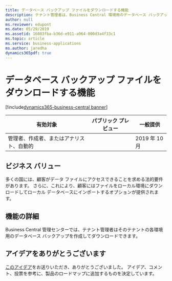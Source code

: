```yaml
---
title: データベース バックアップ ファイルをダウンロードする機能
description: テナント管理者は、Business Central 環境用のデータベース バックアップ ファイルをダウンロードできます。
author: null
ms.reviewer: edupont
ms.date: 05/29/2019
ms.assetid: 16083fba-b36d-e911-a964-000d3a4f33c1
ms.topic: article
ms.service: business-applications
ms.author: jaredha
dynamics365pdf: true
---
```

# データベース バックアップ ファイルをダウンロードする機能
[!include[dynamics365-business-central banner](../includes/dynamics365-business-central.md)]

| 有効対象    |  パブリック プレビュー | 一般提供 | 
| ---------- | ---------- |---------- |
|管理者、作成者、またはアナリスト、自動的|| 2019 年 10 月|


## ビジネス バリュー
<!-- bv start -->
多くの国には、顧客がデータ ファイルにアクセスできることを求める法的要件があります。 さらに、これにより、顧客にはファイルをローカル環境にダウンロードしてローカル データベースにインポートするオプションが提供されます。
<!-- bv end -->



## 機能の詳細
<!--feature detail start -->
Business Central 管理センターでは、テナント管理者はそのテナントの各環境用のデータベース バックアップを作成してダウンロードできます。
<!--feature detail end -->











## アイデアをありがとうございます
[このアイデア](https://experience.dynamics.com/ideas/idea/?ideaid=7d2b14ec-1705-e811-80c0-00155d7c7f0c)をお送りいただき、ありがとうございました。 アイデア、コメント、投票を参考に、製品のロードマップに追加するものを決定しています。
